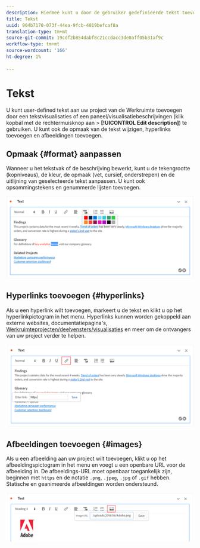 ```yaml
---
description: Hiermee kunt u door de gebruiker gedefinieerde tekst toevoegen aan uw werkruimte.
title: Tekst
uuid: 904b7170-073f-44ea-9fcb-4019befcaf8a
translation-type: tm+mt
source-git-commit: 19cdf2b854dabf8c21ccdacc3de0aff05b31af9c
workflow-type: tm+mt
source-wordcount: '166'
ht-degree: 1%

---
```



# Tekst

U kunt user-defined tekst aan uw project van de Werkruimte toevoegen door een tekstvisualisaties of een paneel/visualisatiebeschrijvingen (klik kopbal met de rechtermuisknop aan > **[!UICONTROL Edit description]**) te gebruiken. U kunt ook de opmaak van de tekst wijzigen, hyperlinks toevoegen en afbeeldingen toevoegen.

## Opmaak {#format} aanpassen

Wanneer u het tekstvak of de beschrijving bewerkt, kunt u de tekengrootte (kopniveaus), de kleur, de opmaak (vet, cursief, onderstrepen) en de uitlijning van geselecteerde tekst aanpassen. U kunt ook opsommingstekens en genummerde lijsten toevoegen.

![](assets/format.png)

## Hyperlinks toevoegen {#hyperlinks}

Als u een hyperlink wilt toevoegen, markeert u de tekst en klikt u op het hyperlinkpictogram in het menu. Hyperlinks kunnen worden gekoppeld aan externe websites, documentatiepagina&#39;s, [Werkruimteprojecten/deelvensters/visualisaties](https://experienceleague.adobe.com/docs/analytics/analyze/analysis-workspace/curate-share/shareable-links.html) en meer om de ontvangers van uw project verder te helpen.

![](assets/hyperlink.png)

## Afbeeldingen toevoegen {#images}

Als u een afbeelding aan uw project wilt toevoegen, klikt u op het afbeeldingspictogram in het menu en voegt u een openbare URL voor de afbeelding in. De afbeeldings-URL moet openbaar toegankelijk zijn, beginnen met `https` en de notatie `.png`, `.jpeg`, `.jpg` of `.gif` hebben. Statische en geanimeerde afbeeldingen worden ondersteund.

![](assets/image.png)
